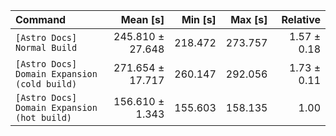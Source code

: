 | Command | Mean [s] | Min [s] | Max [s] | Relative |
|:---|---:|---:|---:|---:|
| `[Astro Docs] Normal Build` | 245.810 ± 27.648 | 218.472 | 273.757 | 1.57 ± 0.18 |
| `[Astro Docs] Domain Expansion (cold build)` | 271.654 ± 17.717 | 260.147 | 292.056 | 1.73 ± 0.11 |
| `[Astro Docs] Domain Expansion (hot build)` | 156.610 ± 1.343 | 155.603 | 158.135 | 1.00 |
